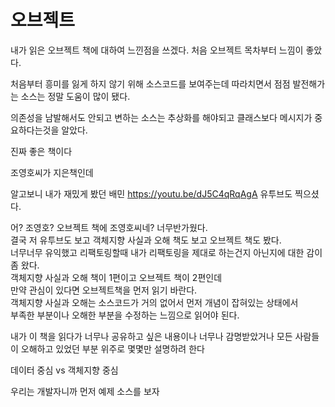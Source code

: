 # 오브젝트

내가 읽은 오브젝트 책에 대하여 느낀점을 쓰겠다.
처음 오브젝트 목차부터 느낌이 좋았다.

처음부터 흥미를 잃게 하지 않기 위해 소스코드를 보여주는데
따라치면서 점점 발전해가는 소스는 정말 도움이 많이 됐다.

의존성을 남발해서도 안되고 변하는 소스는 추상화를 해야되고
클래스보다 메시지가 중요하다는것을 알았다.

진짜 좋은 책이다

조영호씨가 지은책인데

알고보니 내가 재밌게 봤던 배민  https://youtu.be/dJ5C4qRqAgA 유투브도 찍으셨다.


어? 조영호? 오브젝트 책에 조영호씨네? 너무반가웠다.  
결국 저 유투브도 보고 객체지향 사실과 오해 책도 보고 오브젝트 책도 봤다.  
너무너무 유익했고 리팩토링할때 내가 리팩토링을 제대로 하는건지 아닌지에 대한 감이 좀 왔다.  
객체지향 사실과 오해 책이 1편이고 오브젝트 책이 2편인데  
만약 관심이 있다면 오브젝트책을 먼저 읽기 바란다.  
객체지향 사실과 오해는 소스코드가 거의 없어서 먼저 개념이 잡혀있는 상태에서  
부족한 부분이나 오해한 부분을 수정하는 느낌으로 읽어야 된다.  


내가 이 책을 읽다가 너무나 공유하고 싶은 내용이나
너무나 감명받았거나 모든 사람들이 오해하고 있었던 부분 위주로
몇몇만 설명하려 한다

데이터 중심 vs 객체지향 중심

우리는 개발자니까 먼저 예제 소스를 보자



